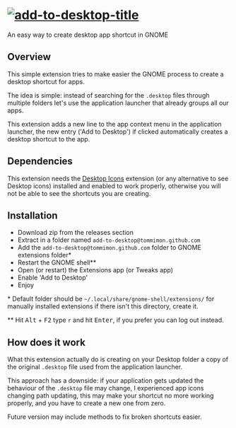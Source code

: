 # [![add-to-desktop-title][]][add-to-desktop-repo]

An easy way to create desktop app shortcut in GNOME

## Overview
This simple extension tries to make easier the GNOME process to create a desktop
shortcut for apps.

The idea is simple: instead of searching for the `.desktop` files through multiple
folders let's use the application launcher that already groups all our apps.

This extension adds a new line to the app context menu in the application launcher,
the new entry ('Add to Desktop') if clicked automatically creates a desktop shortcut
to the app.

## Dependencies
This extension needs the [Desktop Icons](https://extensions.gnome.org/extension/1465/desktop-icons/)
extension (or any alternative to see Desktop icons) installed and enabled to work properly,
otherwise you will not be able to see the shortcuts you are creating.

## Installation
- Download zip from the releases section
- Extract in a folder named `add-to-desktop@tommimon.github.com`
- Add the `add-to-desktop@tommimon.github.com` folder to GNOME extensions folder*
- Restart the GNOME shell**
- Open (or restart) the Extensions app (or Tweaks app)
- Enable 'Add to Desktop'
- Enjoy

\* Default folder should be `~/.local/share/gnome-shell/extensions/` for manually installed extensions
if there isn't this directory, create it.

\** Hit <kbd>Alt</kbd> + <kbd>F2</kbd> type `r` and hit <kbd>Enter</kbd>, if you prefer 
you can log out instead.

## How does it work
What this extension actually do is creating on your Desktop folder a copy of the original
`.desktop` file used from the application launcher.

This approach has a downside: if your application gets updated the behaviour of the `.desktop` file may change, I
experienced app icons changing path updating, this may make your shortcut no more
working properly, and you have to create a new one from zero.

Future version may include methods to fix broken shortcuts easier.

[add-to-desktop-title]: https://github.com/Tommimon/add-to-desktop/blob/master/assets/title.png
[add-to-desktop-repo]: https://github.com/Tommimon/add-to-desktop
